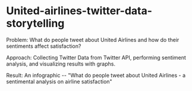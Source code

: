 # United-airlines-twitter-data-storytelling

Problem: What do people tweet about United Airlines and how do their sentiments affect satisfaction? 

Approach: Collecting Twitter Data from Twitter API, performing sentiment analysis, and visualizing results with graphs. 

Result: An infographic -- "What do people tweet about United Airlines - a sentimental analysis on airline satisfaction"
